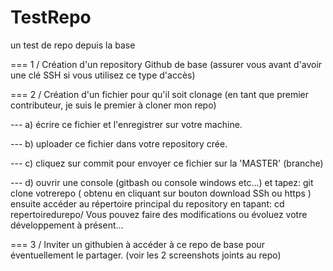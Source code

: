 # TestRepo
un test de repo depuis la base

=== 1 / Création d'un repository Github de base (assurer vous avant d'avoir une clé SSH si vous utilisez ce type d'accès)

=== 2 / Création d'un  fichier pour qu'il soit clonage (en tant que premier contributeur, je suis le premier à cloner mon repo)

--- a) écrire ce fichier et l'enregistrer sur votre machine.

--- b) uploader ce fichier dans votre repository crée.

--- c) cliquez sur commit pour envoyer ce fichier sur la 'MASTER' (branche)

--- d) ouvrir une console (gitbash ou console windows etc...) et tapez: git clone votrerepo ( obtenu en cliquant sur bouton download SSh ou https )
    ensuite accéder au répertoire principal du repository en tapant: cd repertoiredurepo/
    Vous pouvez faire des modifications ou évoluez votre développement à présent...
 
=== 3 / Inviter un githubien à accéder à ce repo de base pour éventuellement le partager. (voir les 2 screenshots joints au repo)